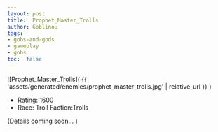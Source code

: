 ```yaml
---
layout: post
title:  Prophet_Master_Trolls
author: Goblinou
tags:
- gobs-and-gods
- gameplay
- gobs
toc:  false
---
```


![Prophet_Master_Trolls]( {{ 'assets/generated/enemies/prophet_master_trolls.jpg' | relative_url }} )
- Rating: 1600
- Race: Troll  Faction:Trolls

(Details coming soon... )